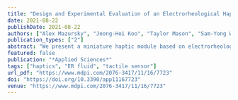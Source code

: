 ```yaml
---
title: "Design and Experimental Evaluation of an Electrorheological Haptic Module with Embedded Sensing"
date: 2021-08-22
publishDate: 2021-08-22
authors: ["Alex Mazursky", "Jeong-Hoi Koo", "Taylor Mason", "Sam-Yong Woo", "Tae-Heon Yang"]
publication_types: ["2"]
abstract: "We present a miniature haptic module based on electrorheological ﬂuid, designed for conveying combined stiffness and vibrotactile sensations at a small scale. Haptic feedback is produced through electrorheological ﬂuid’s controllable resistive force and varies with the actuator’s deformation. To demonstrate the proposed actuator’s feedback in realistic applications, a method for measuring the actuator’s deformation must be implemented for active control. To this end, in this study, we incorporate a sensor design based on a bend-sensitive resistive ﬁlm to the ER haptic actuator. The combined actuator and sensor module was tested for its ability to simultaneously actuate and sense the actuator’s state under indentation. The results show that the bend sensor can accurately track the actuator’s displacement over its stroke. Thus, the proposed sensor may enable control of the output resistive force according to displacement, which may lead to more informed and engaging combined kinesthetic and tactile feedback."
featured: false
publication: "*Applied Sciences*"
tags: ["haptics", "ER fluid", "tactile sensor"]
url_pdf: "https://www.mdpi.com/2076-3417/11/16/7723"
doi: "https://doi.org/10.3390/app11167723"
venue: "https://www.mdpi.com/2076-3417/11/16/7723"
---
```


